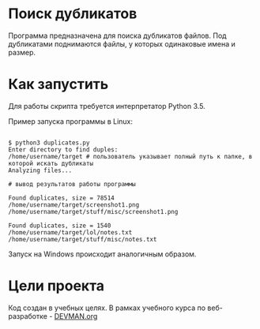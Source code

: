 # Поиск дубликатов

Программа предназначена для поиска дубликатов файлов. Под дубликатами поднимаются файлы, у которых одинаковые имена и размер.

# Как запустить

Для работы скрипта требуется интерпретатор Python 3.5.

Пример запуска программы в Linux:

```#!bash

$ python3 duplicates.py
Enter directory to find duples: 
/home/username/target # пользователь указывает полный путь к папке, в которой искать дубликаты
Analyzing files...

# вывод результатов работы программы

Found duplicates, size = 78514
/home/username/target/screenshot1.png
/home/username/target/stuff/misc/screenshot1.png

Found duplicates, size = 1540
/home/username/target/lol/notes.txt
/home/username/target/stuff/misc/notes.txt

```

Запуск на Windows происходит аналогичным образом.

# Цели проекта

Код создан в учебных целях. В рамках учебного курса по веб-разработке - [DEVMAN.org](https://devman.org)
